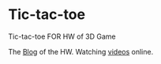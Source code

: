 # Tic-tac-toe
Tic-tac-toe FOR HW of 3D Game

The [Blog](https://willken.github.io/2019/09/11/3D游戏-离散仿真引擎基础/) of the HW.
Watching [videos](https://www.bilibili.com/video/av67577650) online.

